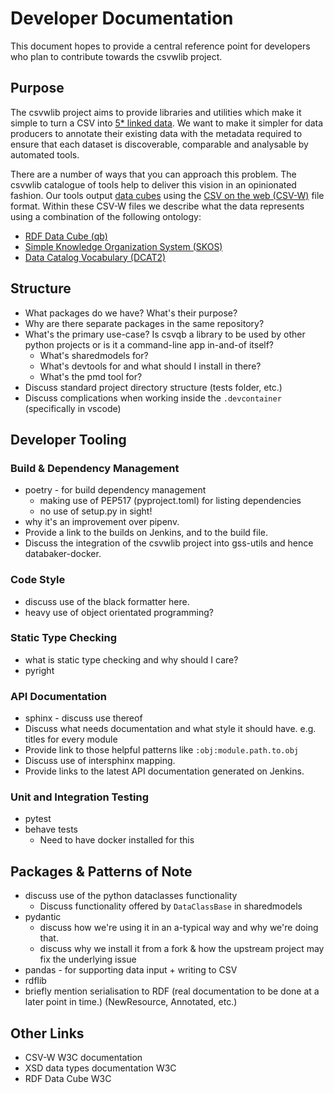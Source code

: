 # Developer Documentation

This document hopes to provide a central reference point for developers who plan to contribute towards the csvwlib project.

## Purpose

The csvwlib project aims to provide libraries and utilities which make it simple to turn a CSV into [5* linked data](https://5stardata.info/en/). We want to make it simpler for data producers to annotate their existing data with the metadata required to ensure that each dataset is discoverable, comparable and analysable by automated tools.

There are a number of ways that you can approach this problem. The csvwlib catalogue of tools help to deliver this vision in an opinionated fashion. Our tools output [data cubes](https://en.wikipedia.org/wiki/Data_cube) using the [CSV on the web (CSV-W)](https://www.w3.org/TR/tabular-metadata/) file format. Within these CSV-W files we describe what the data represents using a combination of the following ontology:

* [RDF Data Cube (qb)](https://www.w3.org/TR/vocab-data-cube/)
* [Simple Knowledge Organization System (SKOS)](http://www.w3.org/TR/skos-primer)
* [Data Catalog Vocabulary (DCAT2)](https://www.w3.org/TR/vocab-dcat-2/)

## Structure

* What packages do we have? What's their purpose?
* Why are there separate packages in the same repository?
* What's the primary use-case? Is csvqb a library to be used by other python projects or is it a command-line app in-and-of itself?
  * What's sharedmodels for?
  * What's devtools for and what should I install in there?
  * What's the pmd tool for?
* Discuss standard project directory structure (tests folder, etc.)
* Discuss complications when working inside the `.devcontainer` (specifically in vscode)

## Developer Tooling

### Build & Dependency Management

* poetry - for build dependency management
  * making use of PEP517 (pyproject.toml) for listing dependencies
  * no use of setup.py in sight!
* why it's an improvement over pipenv.
* Provide a link to the builds on Jenkins, and to the build file.
* Discuss the integration of the csvwlib project into gss-utils and hence databaker-docker.

### Code Style

* discuss use of the black formatter here.
* heavy use of object orientated programming?

### Static Type Checking

* what is static type checking and why should I care?
* pyright

### API Documentation

* sphinx - discuss use thereof
* Discuss what needs documentation and what style it should have. e.g. titles for every module
* Provide link to those helpful patterns like `:obj:module.path.to.obj`
* Discuss use of intersphinx mapping.
* Provide links to the latest API documentation generated on Jenkins.

### Unit and Integration Testing

* pytest
* behave tests
  * Need to have docker installed for this

## Packages & Patterns of Note

* discuss use of the python dataclasses functionality
  * Discuss functionality offered by `DataClassBase` in sharedmodels
* pydantic
  * discuss how we're using it in an a-typical way and why we're doing that.
  * discuss why we install it from a fork & how the upstream project may fix the underlying issue
* pandas - for supporting data input + writing to CSV
* rdflib
* briefly mention serialisation to RDF (real documentation to be done at a later point in time.) (NewResource, Annotated, etc.)

## Other Links

* CSV-W W3C documentation
* XSD data types documentation W3C
* RDF Data Cube W3C
